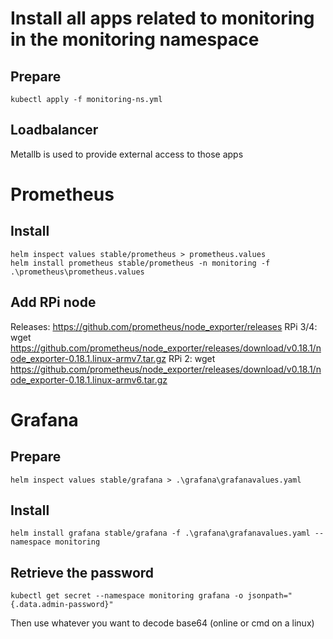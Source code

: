 # Install all apps related to monitoring in the monitoring namespace

## Prepare
```
kubectl apply -f monitoring-ns.yml
```

## Loadbalancer
Metallb is used to provide external access to those apps

# Prometheus

## Install
```
helm inspect values stable/prometheus > prometheus.values
helm install prometheus stable/prometheus -n monitoring -f .\prometheus\prometheus.values
```

## Add RPi node
Releases: https://github.com/prometheus/node_exporter/releases
RPi 3/4: wget https://github.com/prometheus/node_exporter/releases/download/v0.18.1/node_exporter-0.18.1.linux-armv7.tar.gz
RPi 2: wget https://github.com/prometheus/node_exporter/releases/download/v0.18.1/node_exporter-0.18.1.linux-armv6.tar.gz

# Grafana

## Prepare
```
helm inspect values stable/grafana > .\grafana\grafanavalues.yaml
```

## Install
```
helm install grafana stable/grafana -f .\grafana\grafanavalues.yaml --namespace monitoring
```

## Retrieve the password
```
kubectl get secret --namespace monitoring grafana -o jsonpath="{.data.admin-password}"
```
Then use whatever you want to decode base64 (online or cmd on a linux)
